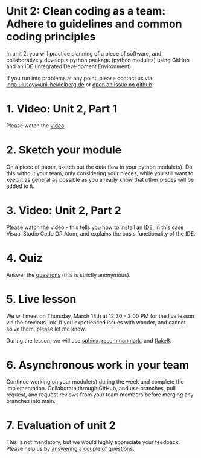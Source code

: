 # Unit 2: Clean coding as a team: Adhere to guidelines and common coding principles

In unit 2, you will practice planning of a piece of software, and collaboratively develop a python package (python modules) using GitHub and an IDE (Integrated Development Environment).

If you run into problems at any point, please contact us via inga.ulusoy@uni-heidelberg.de or [open an issue on github](https://docs.github.com/en/github/managing-your-work-on-github/creating-an-issue).

# 1. Video: Unit 2, Part 1
Please watch the [video](https://youtu.be/TSQjcPAJ9Ds).

# 2. Sketch your module
On a piece of paper, sketch out the data flow in your python module(s). Do this without your team, only considering your pieces, while you still want to keep it as general as possible as you already know that other pieces will be added to it.

# 3. Video: Unit 2, Part 2
Please watch the [video](https://youtu.be/AoDFzRTS8jQ) - this tells you how to install an IDE, in this case Visual Studio Code OR Atom, and explains the basic functionality of the IDE.

# 4. Quiz
Answer the [questions](https://forms.gle/NXypPT3QbC33NDiW6) (this is strictly anonymous).

# 5. Live lesson
We will meet on Thursday, March 18th at 12:30 - 3:00 PM for the live lesson via the previous link. If you experienced issues with wonder, and cannot solve them, please let me know.

During the lesson, we will use [sphinx](https://www.sphinx-doc.org/en/master/), [recommonmark](https://recommonmark.readthedocs.io/en/latest/), and [flake8](https://pypi.org/project/flake8/).

# 6. Asynchronous work in your team
Continue working on your module(s) during the week and complete the implementation. Collaborate through GitHub, and use branches, pull request, and request reviews from your team members before merging any branches into main.

# 7. Evaluation of unit 2
This is not mandatory, but we would highly appreciate your feedback. Please help us by [answering a couple of questions](https://forms.gle/btaafmAo97Zr1Zd3A).
